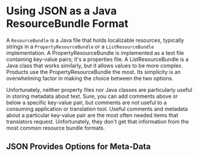 # Using JSON as a Java ResourceBundle Format

A `ResourceBundle` is a Java file that holds localizable resources, typically
strings in a `PropertyResourceBundle` or a `ListResourceBundle` implementation. 
A PropertyResourceBundle is implemented as a text file containing key-value 
pairs; it's a properties file. A ListResourceBundle is a Java class that works 
similarly, but it allows values to be more complex. Products use the PropertyResourceBundle
the most. Its simplicity is an overwhelming factor in making the choice between
the two options.

Unfortunately, neither property files nor Java classes are particularly useful 
in storing metadata about text. Sure, you can add comments above or below a 
specific key-value pair, but comments are not useful to a consuming application 
or translation tool. Useful comments and metadata about a particular key-value 
pair are the most often needed items that translators request. Unfortunately, 
they don't get that information from the most common resource bundle formats.

## JSON Provides Options for Meta-Data

    